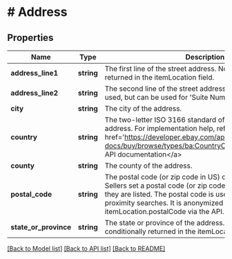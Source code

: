 # # Address

## Properties

Name | Type | Description | Notes
------------ | ------------- | ------------- | -------------
**address_line1** | **string** | The first line of the street address. Note: This is conditionally returned in the itemLocation field. | [optional]
**address_line2** | **string** | The second line of the street address. This field is not always used, but can be used for &#39;Suite Number&#39; or &#39;Apt Number&#39;. | [optional]
**city** | **string** | The city of the address. | [optional]
**country** | **string** | The two-letter ISO 3166 standard of the country of the address. For implementation help, refer to &lt;a href&#x3D;&#39;https://developer.ebay.com/api-docs/buy/browse/types/ba:CountryCodeEnum&#39;&gt;eBay API documentation&lt;/a&gt; | [optional]
**county** | **string** | The county of the address. | [optional]
**postal_code** | **string** | The postal code (or zip code in US) code of the address. Sellers set a postal code (or zip code in US) for items when they are listed. The postal code is used for calculating proximity searches. It is anonymized when returned in itemLocation.postalCode via the API. | [optional]
**state_or_province** | **string** | The state or province of the address. Note: This is conditionally returned in the itemLocation field. | [optional]

[[Back to Model list]](../../README.md#models) [[Back to API list]](../../README.md#endpoints) [[Back to README]](../../README.md)
